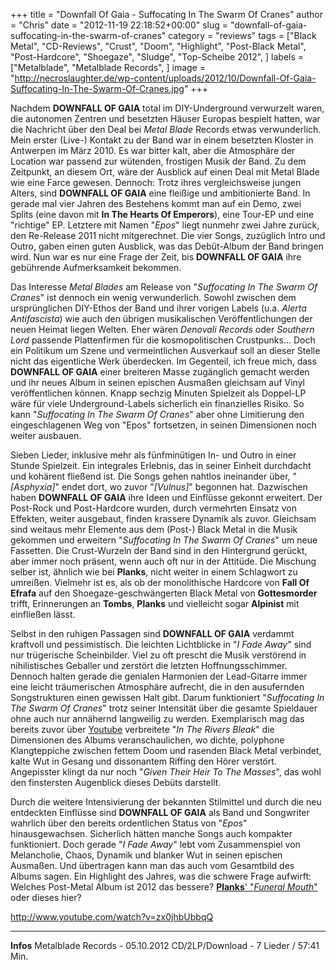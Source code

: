 +++
title = "Downfall Of Gaia - Suffocating In The Swarm Of Cranes"
author = "Chris"
date = "2012-11-19 22:18:52+00:00"
slug = "downfall-of-gaia-suffocating-in-the-swarm-of-cranes"
category = "reviews"
tags = ["Black Metal", "CD-Reviews", "Crust", "Doom", "Highlight", "Post-Black Metal", "Post-Hardcore", "Shoegaze", "Sludge", "Top-Scheibe 2012", ]
labels = ["Metalblade", "Metalblade Records", ]
image = "http://necroslaughter.de/wp-content/uploads/2012/10/Downfall-Of-Gaia-Suffocating-In-The-Swarm-Of-Cranes.jpg"
+++

Nachdem **DOWNFALL OF GAIA** total im DIY-Underground verwurzelt waren, die autonomen Zentren und besetzten Häuser Europas bespielt hatten, war die Nachricht über den Deal bei _Metal Blade_ Records etwas verwunderlich. Mein erster (Live-) Kontakt zu der Band war in einem besetzten Kloster in Antwerpen im März 2010. Es war bitter kalt, aber die Atmosphäre der Location war passend zur wütenden, frostigen Musik der Band. Zu dem Zeitpunkt, an diesem Ort, wäre der Ausblick auf einen Deal mit Metal Blade wie eine Farce gewesen. Dennoch: Trotz ihres vergleichsweise jungen Alters, sind **DOWNFALL OF GAIA** eine fleißige und ambitionierte Band. In gerade mal vier Jahren des Bestehens kommt man auf ein Demo, zwei Splits (eine davon mit **In The Hearts Of Emperors**), eine Tour-EP und eine "richtige" EP. Letztere mit Namen "_Epos_" liegt nunmehr zwei Jahre zurück, den Re-Release 2011 nicht mitgerechnet. Die vier Songs, zuzüglich Intro und Outro, gaben einen guten Ausblick, was das Debüt-Album der Band bringen wird. Nun war es nur eine Frage der Zeit, bis **DOWNFALL OF GAIA** ihre gebührende Aufmerksamkeit bekommen.

Das Interesse _Metal Blades_ am Release von "_Suffocating In The Swarm Of Cranes_" ist dennoch ein wenig verwunderlich. Sowohl zwischen dem ursprünglichen DIY-Ethos der Band und ihrer vorigen Labels (u.a. _Alerta Antifascista_) wie auch den übrigen musikalischen Veröffentlichungen der neuen Heimat liegen Welten. Eher wären _Denovali Records_ oder _Southern Lord_ passende Plattenfirmen für die kosmopolitischen Crustpunks... Doch ein Politikum um Szene und vermeintlichen Ausverkauf soll an dieser Stelle nicht das eigentliche Werk überdecken. Im Gegenteil, ich freue mich, dass **DOWNFALL OF GAIA** einer breiteren Masse zugänglich gemacht werden und ihr neues Album in seinen epischen Ausmaßen gleichsam auf Vinyl veröffentlichen können. Knapp sechzig Minuten Spielzeit als Doppel-LP wäre für viele Underground-Labels sicherlich ein finanzielles Risiko. So kann "_Suffocating In The Swarm Of Cranes_" aber ohne Limitierung den eingeschlagenen Weg von "Epos" fortsetzen, in seinen Dimensionen noch weiter ausbauen.

Sieben Lieder, inklusive mehr als fünfminütigen In- und Outro in einer Stunde Spielzeit. Ein integrales Erlebnis, das in seiner Einheit durchdacht und kohärent fließend ist. Die Songs gehen nahtlos ineinander über, "_[Asphyxia]_" endet dort, wo zuvor "_[Vulnus]_" begonnen hat. Dazwischen haben **DOWNFALL OF GAIA** ihre Ideen und Einflüsse gekonnt erweitert. Der Post-Rock und Post-Hardcore wurden, durch vermehrten Einsatz von Effekten, weiter ausgebaut, finden krassere Dynamik als zuvor. Gleichsam sind weitaus mehr Elemente aus dem (Post-) Black Metal in die Musik gekommen und erweitern "_Suffocating In The Swarm Of Cranes_" um neue Fassetten. Die Crust-Wurzeln der Band sind in den Hintergrund gerückt, aber immer noch präsent, wenn auch oft nur in der Attitüde. Die Mischung selber ist, ähnlich wie bei **Planks**, nicht weiter in einem Schlagwort zu umreißen. Vielmehr ist es, als ob der monolithische Hardcore von **Fall Of Efrafa** auf den Shoegaze-geschwängerten Black Metal von **Gottesmorder** trifft, Erinnerungen an **Tombs**, **Planks** und vielleicht sogar **Alpinist** mit einfließen lässt.

Selbst in den ruhigen Passagen sind **DOWNFALL OF GAIA** verdammt kraftvoll und pessimistisch. Die leichten Lichtblicke in "_I Fade Away_" sind nur trügerische Scheinbilder. Viel zu oft prescht die Musik verstörend in nihilistisches Geballer und zerstört die letzten Hoffnungsschimmer. Dennoch halten gerade die genialen Harmonien der Lead-Gitarre immer eine leicht träumerischen Atmosphäre aufrecht, die in den ausufernden Songstrukturen einen gewissen Halt gibt. Darum funktioniert "_Suffocating In The Swarm Of Cranes_" trotz seiner Intensität über die gesamte Spieldauer ohne auch nur annähernd langweilig zu werden.
Exemplarisch mag das bereits zuvor über <a href="http://www.youtube.com/watch?v=zx0jhbUbbqQ">Youtube</a> verbreitete "_In The Rivers Bleak_" die Dimensionen des Albums veranschaulichen, wo dichte, polyphone Klangteppiche zwischen fettem Doom und rasenden Black Metal verbindet, kalte Wut in Gesang und dissonantem Riffing den Hörer verstört. Angepisster klingt da nur noch "_Given Their Heir To The Masses_", das wohl den finstersten Augenblick dieses Debüts darstellt.

Durch die weitere Intensivierung der bekannten Stilmittel und durch die neu entdeckten Einflüsse sind **DOWNFALL OF GAIA** als Band und Songwriter wahrlich über den bereits ordentlichen Status von "_Epos_" hinausgewachsen. Sicherlich hätten manche Songs auch kompakter funktioniert. Doch gerade "_I Fade Away_" lebt vom Zusammenspiel von Melancholie, Chaos, Dynamik und blanker Wut in seinen epischen Ausmaßen. Und übertragen kann man das auch vom Gesamtbild des Albums sagen. Ein Highlight des Jahres, was die schwere Frage aufwirft: Welches Post-Metal Album ist 2012 das bessere? <a href="http://necroslaughter.de/2012/10/planks-funeral-mouth/" title="Planks – Funeral Mouth">**Planks**' "_Funeral Mouth_"</a> oder dieses hier?

http://www.youtube.com/watch?v=zx0jhbUbbqQ



---
**Infos**
Metalblade Records - 05.10.2012
CD/2LP/Download - 7 Lieder / 57:41 Min.
